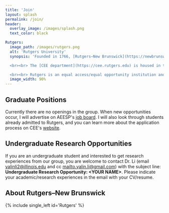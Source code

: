 ```yaml
---
title: 'Join'
layout: splash
permalink: /join/
header:
  overlay_image: /images/splash.png
  text_color: black

Rutgers:
  image_path: /images/rutgers.png
  alt: 'Rutgers University'
  synopsis: 'Founded in 1766, [Rutgers–New Brunswick](https://newbrunswick.rutgers.edu) is the flagship location of [Rutgers University](https://www.rutgers.edu). It is New Jersey’s No. 1 public research university, a Top 20 public national university (*U.S. News & World Report*), and a member of the Association of American Universities and the Big Ten Academic Alliance. 

  <br><br> The [CEE department](https://cee.rutgers.edu) is housed in the new Richard Weeks Hall of Engineering in the Busch Campus, which is conveniently situated in central New Jersey and near the major urban centers of New York City, Philadelphia, and the iconic Jersey Shore.

  <br><br> Rutgers is an equal access/equal opportunity institution and welcomes individuals with diverse backgrounds, experiences, and ideas who embrace and value diversity and inclusivity. Students are encouraged to learn more about [Rutgers Diversity](https://diversity.rutgers.edu).'
  image_width: 90%
---
```


## Graduate Positions

Currently there are no openings in the group. When new opportunities occur, I will advertise on AEESP's [job board](https://www.aeesp.org/jobs). I will also look through students already admitted to Rutgers, and you can learn more about the application process on CEE's [website](https://cee.rutgers.edu/apply-1).


## Undergraduate Research Opportunities

If you are an undergraduate student and interested to get research experiences from our group, you are welcome to contact Dr. Li (email [yalinli2@illinois.edu](mailto:yalinli2@illinois.edu) and cc [mailto.yalin.li@gmail.com](mailto:mailto.yalin.li@gmail.com)) with the subject line: **Undergraduate Research Opportunity: \<YOUR NAME\>**. Please indicate your academic/research experiences in the email with your CV/resume.


## About Rutgers–New Brunswick

{% include single_left id='Rutgers' %}

<!-- Old codes using the contact layout

contact:
  title: 'Join Us!'
  text: 'There are multiple fully funded graduate student positions in Spring or Fall 2024. If you would like to join our group, please reach out to Dr. Li.'
  btn_url: 'mailto:mailto.yalin.li@gmail.com'
  btn_label: 'Email'

{% include contact id='contact' %}

-->